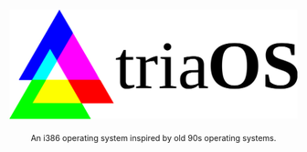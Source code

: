<h1 align="center">
  <picture width="256px">
    <source media="(prefers-color-scheme: dark)" srcset="./assets/logo-white.svg">
    <img alt="triaOS" src="./assets/logo.svg">
  </picture>
</h1>
<p align="center">
  An i386 operating system inspired by old 90s operating systems.
</p>
